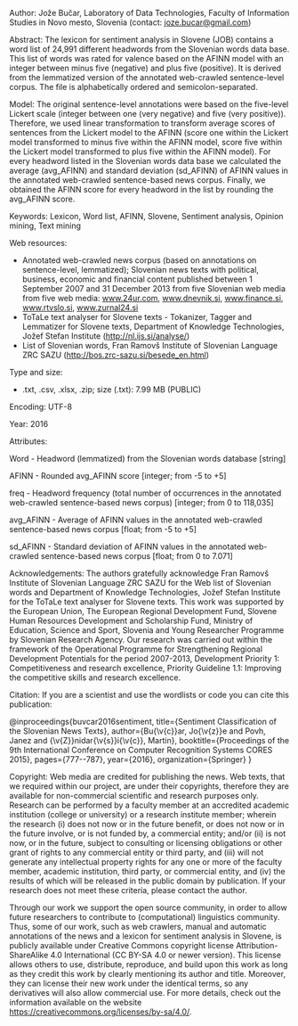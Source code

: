 Author: Jože Bučar, Laboratory of Data Technologies, Faculty of Information Studies in Novo mesto, Slovenia (contact: joze.bucar@gmail.com)

Abstract:
The lexicon for sentiment analysis in Slovene (JOB) contains a word list of 24,991 different headwords from the Slovenian words data base. This list of words was rated for valence based on the AFINN model with an integer between minus five (negative) and plus five (positive). It is derived from the lemmatized version of the annotated web-crawled sentence-level corpus. The file is alphabetically ordered and semicolon-separated.

Model:
The original sentence-level annotations were based on the five-level Lickert scale (integer between one (very negative) and five (very positive)). Therefore, we used linear transformation to transform average scores of sentences from the Lickert model to the AFINN (score one within the Lickert model transformed to minus five within the AFINN model, score five within the Lickert model transformed to plus five within the AFINN model). For every headword listed in the Slovenian words data base we calculated the average (avg_AFINN) and standard deviation (sd_AFINN) of AFINN values in the annotated web-crawled sentence-based news corpus. Finally, we obtained the AFINN score for every headword in the list by rounding the avg_AFINN score.

Keywords:
Lexicon, Word list, AFINN, Slovene, Sentiment analysis, Opinion mining, Text mining

Web resources:
- Annotated web-crawled news corpus (based on annotations on sentence-level, lemmatized); Slovenian news texts with political, business, economic and financial content published between 1 September 2007 and 31 December 2013 from five Slovenian web media from five web media: www.24ur.com, www.dnevnik.si, www.finance.si, www.rtvslo.si, www.zurnal24.si
- ToTaLe text analyser for Slovene texts - Tokanizer, Tagger and Lemmatizer for Slovene texts, Department of Knowledge Technologies, Jožef Stefan Institute (http://nl.ijs.si/analyse/)
- List of Slovenian words, Fran Ramovš Institute of Slovenian Language ZRC SAZU (http://bos.zrc-sazu.si/besede_en.html)

Type and size:
- .txt, .csv, .xlsx, .zip; size (.txt): 7.99 MB  (PUBLIC)

Encoding: UTF-8

Year: 2016

Attributes:

Word - Headword (lemmatized) from the Slovenian words database [string]

AFINN - Rounded avg_AFINN score [integer; from -5 to +5]

freq - Headword frequency (total number of occurrences in the annotated web-crawled sentence-based news corpus) [integer; from 0 to 118,035]

avg_AFINN - Average of AFINN values in the annotated web-crawled sentence-based news corpus [float; from -5 to +5]

sd_AFINN - Standard deviation of AFINN values in the annotated web-crawled sentence-based news corpus [float; from 0 to 7.071]

Acknowledgements:
The authors gratefully acknowledge Fran Ramovš Institute of Slovenian Language ZRC SAZU for the Web list of Slovenian words and Department of Knowledge Technologies, Jožef Stefan Institute for the ToTaLe text analyser for Slovene texts. This work was supported by the European Union, The European Regional Development Fund, Slovene Human Resources Development and Scholarship Fund, Ministry of Education, Science and Sport, Slovenia and Young Researcher Programme by Slovenian Research Agency. Our research was carried out within the framework of the Operational Programme for Strengthening Regional Development Potentials for the period 2007-2013, Development Priority 1: Competitiveness and research excellence, Priority Guideline 1.1: Improving the competitive skills and research excellence.

Citation:
If you are a scientist and use the wordlists or code you can cite this publication:

@inproceedings{buvcar2016sentiment,
  title={Sentiment Classification of the Slovenian News Texts},
  author={Bu{\v{c}}ar, Jo{\v{z}}e and Povh, Janez and {\v{Z}}nidar{\v{s}}i{\v{c}}, Martin},
  booktitle={Proceedings of the 9th International Conference on Computer Recognition Systems CORES 2015},
  pages={777--787},
  year={2016},
  organization={Springer}
}

Copyright:
Web media are credited for publishing the news. Web texts, that we required within our project, are under their copyrights, therefore they are available for non-commercial scientific and research purposes only. Research can be performed by a faculty member at an accredited academic institution (college or university) or a research institute member; wherein the research (i) does not now or in the future benefit, or does not now or in the future involve, or is not funded by, a commercial entity; and/or (ii) is not now, or in the future, subject to consulting or licensing obligations or other grant of rights to any commercial entity or third party, and (iii) will not generate any intellectual property rights for any one or more of the faculty member, academic institution, third party, or commercial entity, and (iv) the results of which will be released in the public domain by publication. If your research does not meet these criteria, please contact the author.

Through our work we support the open source community, in order to allow future researchers to contribute to (computational) linguistics community. Thus, some of our work, such as web crawlers, manual and automatic annotations of the news and a lexicon for sentiment analysis in Slovene, is publicly available under Creative Commons copyright license Attribution-ShareAlike 4.0 International (CC BY-SA 4.0 or newer version). This license allows others to use, distribute, reproduce, and build upon this work as long as they credit this work by clearly mentioning its author and title. Moreover, they can license their new work under the identical terms, so any derivatives will also allow commercial use. For more details, check out the information available on the website https://creativecommons.org/licenses/by-sa/4.0/.